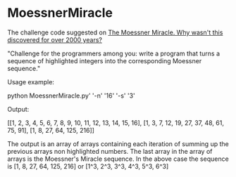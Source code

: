 # MoessnerMiracle
The challenge code suggested on [The Moessner Miracle. Why wasn't this discovered for over 2000 years?](https://www.youtube.com/watch?v=rGlpyFHfMgI )

"Challenge for the programmers among you: write a program that turns a sequence of highlighted integers into the corresponding Moessner sequence."

Usage example:

python MoessnerMiracle.py' '-n' '16' '-s' '3'

Output:

[[1, 2, 3, 4, 5, 6, 7, 8, 9, 10, 11, 12, 13, 14, 15, 16], [1, 3, 7, 12, 19, 27, 37, 48, 61, 75, 91], [1, 8, 27, 64, 125, 216]]

The output is an array of arrays containing each iteration of summing up the previous arrays non highlighted numbers. The last array in the array of arrays is the Moessner's Miracle sequence. In the above case the sequence is [1, 8, 27, 64, 125, 216] or [1^3, 2^3, 3^3, 4^3, 5^3, 6^3]

